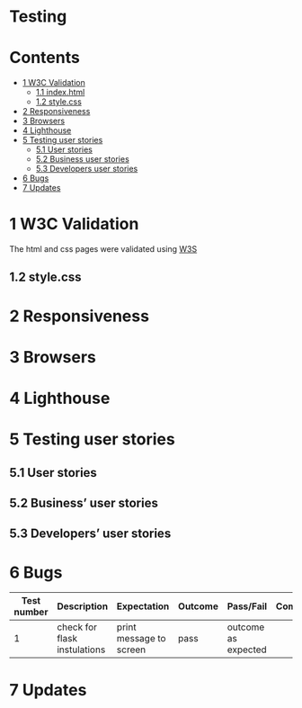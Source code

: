 # Testing 

# Contents

* [1 W3C Validation](#1-w3c-validation)
    * [1.1 index.html](#11-indexhtml)
     * [1.2 style.css](#12-stylecss)
* [2 Responsiveness](#2-responsiveness)
* [3 Browsers](#3-browsers)
* [4 Lighthouse](#4-lighthouse)
* [5 Testing user stories](#5-testing-user-stories)
    * [5.1 User stories](#51-user-stories)
    * [5.2 Business user stories](#52-business-user-stories)
    * [5.3 Developers user stories](#53-developers-user-stories)
* [6 Bugs](#5-bugs)
* [7 Updates](#7-Updates)

# 1 W3C Validation

The html and css pages were validated using [W3S](https://validator.w3.org/)


## 1.2 style.css

# 2 Responsiveness

# 3 Browsers

# 4 Lighthouse

# 5 Testing user stories

## 5.1 User stories

## 5.2 Business’ user stories

## 5.3 Developers’ user stories

# 6 Bugs

| Test number | Description | Expectation | Outcome | Pass/Fail | Comments |
| --- | --- | --- | --- | --- | --- |
| 1 | check for flask instulations | print message to screen | pass | outcome as expected |

# 7 Updates